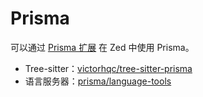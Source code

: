 # Prisma

可以通过 [Prisma 扩展](https://github.com/zed-extensions/prisma) 在 Zed 中使用 Prisma。

- Tree-sitter：[victorhqc/tree-sitter-prisma](https://github.com/victorhqc/tree-sitter-prisma)
- 语言服务器：[prisma/language-tools](https://github.com/prisma/language-tools)

<!--
待补充：Prisma 的使用与配置文档
-->
